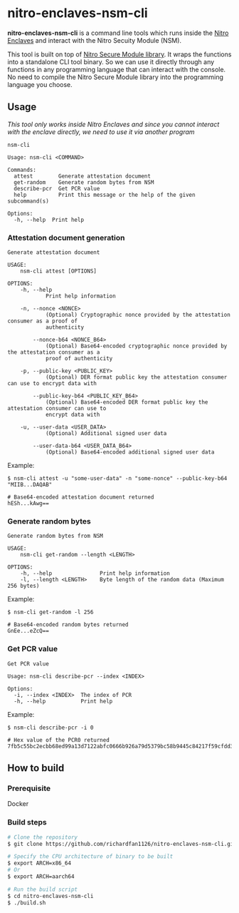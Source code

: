 # nitro-enclaves-nsm-cli

**nitro-enclaves-nsm-cli** is a command line tools which runs inside the [Nitro Enclaves](https://aws.amazon.com/ec2/nitro/nitro-enclaves/) and interact with the Nitro Secuity Module (NSM).


This tool is built on top of [Nitro Secure Module library](https://github.com/aws/aws-nitro-enclaves-nsm-api). It wraps the functions into a standalone CLI tool binary. So we can use it directly through any functions in any programming language that can interact with the console. No need to compile the Nitro Secure Module library into the programming language you choose.

## Usage

*This tool only works inside Nitro Enclaves and since you cannot interact with the enclave directly, we need to use it via another program*

```
nsm-cli 

Usage: nsm-cli <COMMAND>

Commands:
  attest        Generate attestation document
  get-random    Generate random bytes from NSM
  describe-pcr  Get PCR value
  help          Print this message or the help of the given subcommand(s)

Options:
  -h, --help  Print help
```

### Attestation document generation

```
Generate attestation document

USAGE:
    nsm-cli attest [OPTIONS]

OPTIONS:
    -h, --help
            Print help information

    -n, --nonce <NONCE>
            (Optional) Cryptographic nonce provided by the attestation consumer as a proof of
            authenticity

        --nonce-b64 <NONCE_B64>
            (Optional) Base64-encoded cryptographic nonce provided by the attestation consumer as a
            proof of authenticity

    -p, --public-key <PUBLIC_KEY>
            (Optional) DER format public key the attestation consumer can use to encrypt data with

        --public-key-b64 <PUBLIC_KEY_B64>
            (Optional) Base64-encoded DER format public key the attestation consumer can use to
            encrypt data with

    -u, --user-data <USER_DATA>
            (Optional) Additional signed user data

        --user-data-b64 <USER_DATA_B64>
            (Optional) Base64-encoded additional signed user data
```

Example:

```
$ nsm-cli attest -u "some-user-data" -n "some-nonce" --public-key-b64 "MIIB...DAQAB"

# Base64-encoded attestation document returned
hESh...kAwg==
```

### Generate random bytes

```
Generate random bytes from NSM

USAGE:
    nsm-cli get-random --length <LENGTH>

OPTIONS:
    -h, --help               Print help information
    -l, --length <LENGTH>    Byte length of the random data (Maximum 256 bytes)
```

Example:

```
$ nsm-cli get-random -l 256

# Base64-encoded random bytes returned
GnEe...eZcQ==
```

### Get PCR value

```
Get PCR value

Usage: nsm-cli describe-pcr --index <INDEX>

Options:
  -i, --index <INDEX>  The index of PCR
  -h, --help           Print help
```

Example:

```
$ nsm-cli describe-pcr -i 0

# Hex value of the PCR0 returned
7fb5c55bc2ecbb68ed99a13d7122abfc0666b926a79d5379bc58b9445c84217f59cfdd36c08b2c79552928702efe23e4
``` 

## How to build

### Prerequisite

Docker

### Build steps

```bash
# Clone the repository
$ git clone https://github.com/richardfan1126/nitro-enclaves-nsm-cli.git

# Specify the CPU architecture of binary to be built
$ export ARCH=x86_64
# Or
$ export ARCH=aarch64

# Run the build script
$ cd nitro-enclaves-nsm-cli
$ ./build.sh
```
